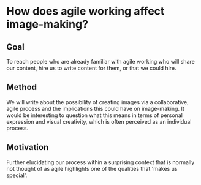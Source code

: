 # How does agile working affect image-making?

## Goal
To reach people who are already familiar with agile working who will share our content, hire us to write content for them, or that we could hire.

## Method
We will write about the possibility of creating images via a collaborative, agile process and the implications this could have on image-making. It would be interesting to question what this means in terms of personal expression and visual creativity, which is often perceived as an individual process. 

## Motivation
Further elucidating our process within a surprising context that is normally not thought of as agile highlights one of the qualities that 'makes us special'.
